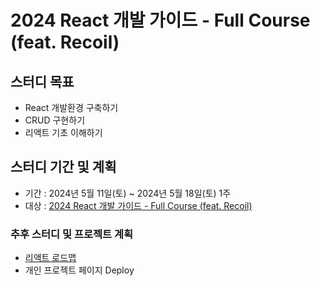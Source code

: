 # 2024 React 개발 가이드 - Full Course (feat. Recoil)

## 스터디 목표
- React 개발환경 구축하기
- CRUD 구현하기
- 리액트 기초 이해하기

## 스터디 기간 및 계획
- 기간 : 2024년 5월 11일(토) ~ 2024년 5월 18일(토) 1주
- 대상 : [2024 React 개발 가이드 - Full Course (feat. Recoil)](https://www.youtube.com/watch?v=Yv5tSNr4h2c)

### 추후 스터디 및 프로젝트 계획
- [리액트 로드맵](https://roadmap.sh/react)
- 개인 프로젝트 페이지 Deploy
